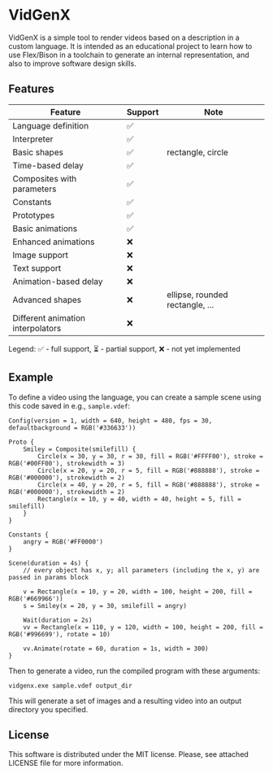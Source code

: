 ﻿# VidGenX

VidGenX is a simple tool to render videos based on a description in a custom language. It is intended as an educational project to learn how to use Flex/Bison in a toolchain to generate an internal representation, and also to improve software design skills.

## Features

|Feature|Support|Note|
|---|---|---|
|Language definition|✅||
|Interpreter|✅||
|Basic shapes|✅|rectangle, circle|
|Time-based delay|✅||
|Composites with parameters|✅||
|Constants|✅||
|Prototypes|✅||
|Basic animations|✅||
|Enhanced animations|❌||
|Image support|❌||
|Text support|❌||
|Animation-based delay|❌||
|Advanced shapes|❌|ellipse, rounded rectangle, ...|
|Different animation interpolators|❌||

Legend: ✅ - full support, ⏳ - partial support, ❌ - not yet implemented

## Example

To define a video using the language, you can create a sample scene using this code saved in e.g., `sample.vdef`:

```
Config(version = 1, width = 640, height = 480, fps = 30, defaultbackground = RGB('#336633'))

Proto {
    Smiley = Composite(smilefill) {
        Circle(x = 30, y = 30, r = 30, fill = RGB('#FFFF00'), stroke = RGB('#00FF00'), strokewidth = 3)
        Circle(x = 20, y = 20, r = 5, fill = RGB('#888888'), stroke = RGB('#000000'), strokewidth = 2)
        Circle(x = 40, y = 20, r = 5, fill = RGB('#888888'), stroke = RGB('#000000'), strokewidth = 2)
        Rectangle(x = 10, y = 40, width = 40, height = 5, fill = smilefill)
    }
}

Constants {
    angry = RGB('#FF0000')
}

Scene(duration = 4s) {
    // every object has x, y; all parameters (including the x, y) are passed in params block

    v = Rectangle(x = 10, y = 20, width = 100, height = 200, fill = RGB('#669966'))
    s = Smiley(x = 20, y = 30, smilefill = angry)
    
    Wait(duration = 2s)
    vv = Rectangle(x = 110, y = 120, width = 100, height = 200, fill = RGB('#996699'), rotate = 10)
    
    vv.Animate(rotate = 60, duration = 1s, width = 300)
}
```

Then to generate a video, run the compiled program with these arguments:

```
vidgenx.exe sample.vdef output_dir
```

This will generate a set of images and a resulting video into an output directory you specified.

## License

This software is distributed under the MIT license. Please, see attached LICENSE file for more information.